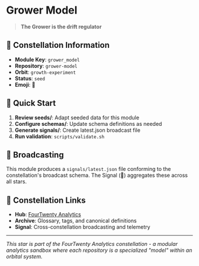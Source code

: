# Grower Model

> **The Grower is the drift regulator**

## 🌌 Constellation Information

- **Module Key**: `grower_model`  
- **Repository**: `grower-model`
- **Orbit**: `growth-experiment`
- **Status**: `seed`
- **Emoji**: 🌻

## 🚀 Quick Start

1. **Review seeds/**: Adapt seeded data for this module
2. **Configure schemas/**: Update schema definitions as needed  
3. **Generate signals/**: Create latest.json broadcast file
4. **Run validation**: `scripts/validate.sh`

## 📡 Broadcasting

This module produces a `signals/latest.json` file conforming to the constellation's broadcast schema. The Signal (📡) aggregates these across all stars.

## 🔗 Constellation Links

- **Hub**: [FourTwenty Analytics](https://github.com/zbreeden/FourTwentyAnalytics)
- **Archive**: Glossary, tags, and canonical definitions
- **Signal**: Cross-constellation broadcasting and telemetry

---

*This star is part of the FourTwenty Analytics constellation - a modular analytics sandbox where each repository is a specialized "model" within an orbital system.*
